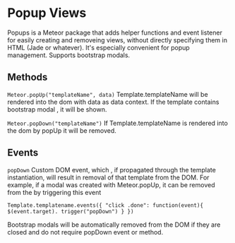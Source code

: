 Popup Views
=========================

Popups  is a Meteor package that adds helper functions and event listener  for easily creating  and removeing views, without directly specifying them in HTML (Jade or whatever). It's especially convenient for popup management. Supports bootstrap modals.


## Methods


`
Meteor.popUp("templateName", data)
`
Template.templateName will be rendered into the dom with data as data context. If the template contains  bootstrap modal , it will be shown.


`
Meteor.popDown("templateName")
`
If Template.templateName is rendered into the dom by popUp it will be removed.

## Events

`
popDown
`
Custom DOM event, which , if propagated through the template instantiation, will result in removal of that template from the DOM.
For example,  if a modal was created with Meteor.popUp, it can be removed from the by triggering this event

`
Template.templatename.events({
  "click .done": function(event){
    $(event.target). trigger("popDown")
  }
})
`

Bootstrap modals will be automatically removed from the DOM if they are closed and do not require popDown event or method. 